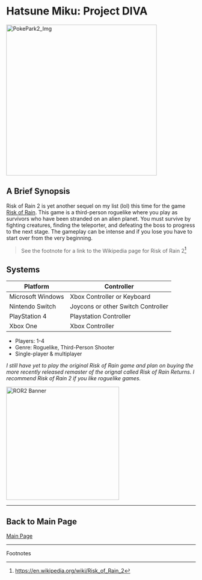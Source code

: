 # Hatsune Miku: Project DIVA

<img src="https://assets.nintendo.com/image/upload/ar_16:9,b_auto:border,c_lpad/b_white/f_auto/q_auto/dpr_2.0/c_scale,w_1000/ncom/software/switch/70010000020030/0d51784eb518c452f4e6a4d2f851e61df46a0da17f01f135f2a505c26f3fbf38" alt="PokePark2_Img" width="400"/>

## A Brief Synopsis

Risk of Rain 2 is yet another sequel on my list (lol) this time for the game [Risk of Rain](https://en.wikipedia.org/wiki/Risk_of_Rain). This game is a third-person roguelike where you play as survivors who have been stranded on an alien planet. You must survive by fighting creatures, finding the teleporter, and defeating the boss to progress to the next stage. The gameplay can be intense and if you lose you have to start over from the very beginning.
>See the footnote for a link to the Wikipedia page for Risk of Rain 2[^1]

## Systems

| **Platform**      | **Controller**                      |
|-------------------|-------------------------------------|
| Microsoft Windows | Xbox Controller or Keyboard         |
| Nintendo Switch   | Joycons or other Switch Controller  |
| PlayStation 4     | Playstation Controller              |
| Xbox One          | Xbox Controller                     |


+ Players: 1-4
+ Genre: Roguelike, Third-Person Shooter
+ Single-player & multiplayer

*I still have yet to play the original Risk of Rain game and plan on buying the more recently released remaster of the orignal called Risk of Rain Returns. I recommend Risk of Rain 2 if you like roguelike games.*

<img src="https://camo.githubusercontent.com/bdb19f504fdeb203ab6d6a34b12188c1e125f5c4a109a1303027925ea36b9905/68747470733a2f2f7777772e7269736b6f667261696e2e636f6d2f77702d636f6e74656e742f75706c6f6164732f323031392f30342f726f72325f6c6f676f5f3531322d312e706e67" alt="ROR2 Banner" width="300" />

---


## Back to Main Page
[Main Page](README.md)

***
Footnotes

[^1]:https://en.wikipedia.org/wiki/Risk_of_Rain_2

